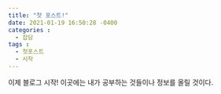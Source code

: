 ```yaml
---
title: "첫 포스트!"
date: 2021-01-19 16:50:28 -0400
categories :
  - 잡담
tags : 
  - 첫포스트 
  - 시작
---
```


이제 블로그 시작!
이곳에는 내가 공부하는 것들이나 정보를 올릴 것이다. 
